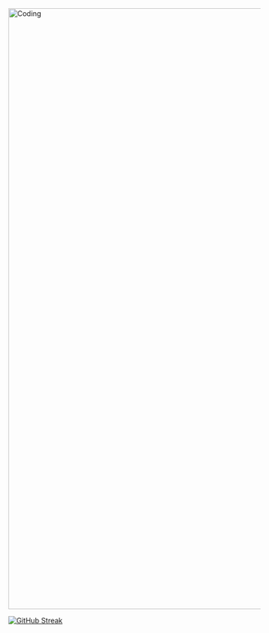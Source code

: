 <img align="center" alt="Coding" width="1200" src="https://i.ibb.co/Rbhd5mW/Your-paragraph-text.png">

[![GitHub Streak](https://github-readme-streak-stats.herokuapp.com?user=tanjib10&theme=transparent)](https://git.io/streak-stats)
